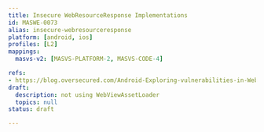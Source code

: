 ```yaml
---
title: Insecure WebResourceResponse Implementations
id: MASWE-0073
alias: insecure-webresourceresponse
platform: [android, ios]
profiles: [L2]
mappings:
  masvs-v2: [MASVS-PLATFORM-2, MASVS-CODE-4]

refs:
- https://blog.oversecured.com/Android-Exploring-vulnerabilities-in-WebResourceResponse/
draft:
  description: not using WebViewAssetLoader
  topics: null
status: draft

---
```


